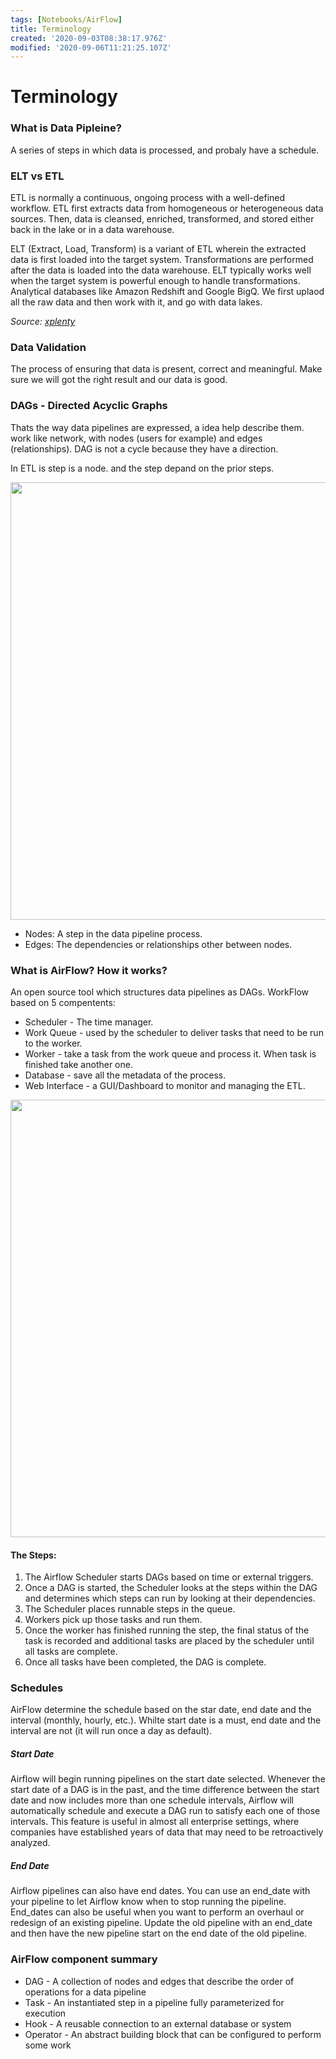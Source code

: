 ```yaml
---
tags: [Notebooks/AirFlow]
title: Terminology
created: '2020-09-03T08:38:17.976Z'
modified: '2020-09-06T11:21:25.107Z'
---
```


# Terminology

### What is Data Pipleine?

A series of steps in which data is processed, and probaly have a schedule.

### ELT vs ETL

ETL is normally a continuous, ongoing process with a well-defined workflow. ETL first extracts data from homogeneous or heterogeneous data sources. Then, data is cleansed, enriched, transformed, and stored either back in the lake or in a data warehouse.

ELT (Extract, Load, Transform) is a variant of ETL wherein the extracted data is first loaded into the target system. Transformations are performed after the data is loaded into the data warehouse. ELT typically works well when the target system is powerful enough to handle transformations. Analytical databases like Amazon Redshift and Google BigQ. We first uplaod all the raw data and then work with it, and go with data lakes.

*Source: [xplenty](https://www.xplenty.com/blog/etl-vs-elt/)*


### Data Validation

The process of ensuring that data is present, correct and meaningful. Make sure we will got the right result and our data is good.


### DAGs - Directed Acyclic Graphs

Thats the way data pipelines are expressed, a idea help describe them. work like network, with nodes (users for example) and edges (relationships). DAG is not a cycle because they have a direction.

In ETL is step is a node. and the step depand on the prior steps.

<p align="center">
  <img src="https://video.udacity-data.com/topher/2019/February/5c5f5b00_capture/capture.png" width="700">
</p>

* Nodes: A step in the data pipeline process.
* Edges: The dependencies or relationships other between nodes.

### What is AirFlow? How it works?

An open source tool which structures data pipelines as DAGs. WorkFlow based on 5 compentents:

* Scheduler - The time manager.
* Work Queue - used by the scheduler to deliver tasks that need to be run to the worker.
* Worker - take a task from the work queue and process it. When task is finished take another one.
* Database - save all the metadata of the process.
* Web Interface - a GUI/Dashboard to monitor and managing the ETL. 

<p align="center">
  <img src="https://video.udacity-data.com/topher/2019/February/5c5f8e1d_how-airflow-works/how-airflow-works.png" width="700">
</p>

#### The Steps:

1. The Airflow Scheduler starts DAGs based on time or external triggers.
2. Once a DAG is started, the Scheduler looks at the steps within the DAG and determines which steps can run by looking at their dependencies.
3. The Scheduler places runnable steps in the queue.
4. Workers pick up those tasks and run them.
5. Once the worker has finished running the step, the final status of the task is recorded and additional tasks are placed by the scheduler until all tasks are complete.
6. Once all tasks have been completed, the DAG is complete.


### Schedules

AirFlow determine the schedule based on the star date, end date and the interval (monthly, hourly, etc.). Whilte start date is a must, end date and the interval are not (it will run once a day as default). 

##### Start Date

Airflow will begin running pipelines on the start date selected. Whenever the start date of a DAG is in the past, and the time difference between the start date and now includes more than one schedule intervals, Airflow will automatically schedule and execute a DAG run to satisfy each one of those intervals. This feature is useful in almost all enterprise settings, where companies have established years of data that may need to be retroactively analyzed.

##### End Date

Airflow pipelines can also have end dates. You can use an end_date with your pipeline to let Airflow know when to stop running the pipeline. End_dates can also be useful when you want to perform an overhaul or redesign of an existing pipeline. Update the old pipeline with an end_date and then have the new pipeline start on the end date of the old pipeline.

### AirFlow component summary

* DAG - A collection of nodes and edges that describe the order of operations for a data pipeline
* Task - An instantiated step in a pipeline fully parameterized for execution
* Hook - A reusable connection to an external database or system
* Operator - An abstract building block that can be configured to perform some work


